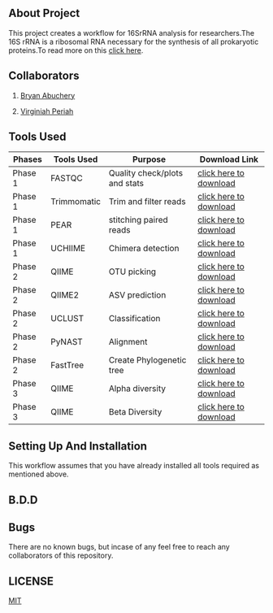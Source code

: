 ## About Project
This project creates a workflow for 16SrRNA analysis for researchers.The 16S rRNA is a ribosomal RNA necessary for the synthesis of all prokaryotic proteins.To read more on this [click here](https://www.cd-genomics.com/blog/16s-rrna-one-of-the-most-important-rrnas/).

## Collaborators

1. [Bryan Abuchery](https://github.com/BryanAbuchery)

2. [Virginiah Periah](https://github.com/virginiah894)

## Tools Used

| Phases | Tools Used | Purpose | Download Link |
| --------------- |--------------- |--------------- | --------------- |
| Phase 1 | FASTQC | Quality check/plots and stats | [click here to download](http://www.bioinformatics.babraham.ac.uk/projects/fastqc )|
| Phase 1 | Trimmomatic | Trim and filter reads | [click here to download](http://www.usadellab.org/cms/?page=trimmomatic) |
| Phase 1 | PEAR | stitching paired reads | [click here to download](https://cme.h-its.org/exelixis/web/software/pear/doc.html) |
| Phase 1 | UCHIIME | Chimera detection | [click here to download](http://drive5.com/usearch/manual/uchime_algo.html)|
| Phase 2 | QIIME | OTU picking| [click here to download](http://qiime.org/)|
| Phase 2 | QIIME2 | ASV prediction| [click here to download](https://qiime2.org/) |
| Phase 2 | UCLUST | Classification | [click here to download](http://www.drive5.com/uclust/downloads1_2_22q.html)|
| Phase 2 | PyNAST | Alignment | [click here to download](http://www.ncbi.nlm.nih.gov/pubmed/19914921) |
| Phase 2 | FastTree | Create Phylogenetic tree| [click here to download](http://www.microbesonline.org/fasttree/)|
| Phase 3 | QIIME | Alpha diversity | [click here to download](https://qiime.org/) |
| Phase 3 | QIIME | Beta Diversity |[click here to download](https://qiime.org/) |






<!-- ## table

| Phases  | Tools Used |Purpose | Link to Download |
| --------  | ------------------- | --------------------- |
| Phase 1 | FASTQC    | [click here to download](http://www.bioinformatics.babraham.ac.uk/projects/fastqc )| 
| Phase 1 | Trimmomatic | Trim and filter reads | [click here to download](http://www.usadellab.org/cms/?page=trimmomatic) |
| Phase 1 | PEAR | stitching paired reads | [click here to download](https://cme.h-its.org/exelixis/web/software/pear/doc.html) |
| Phase 1 | UCHIIME | Chimera detection | [click here to download](http://drive5.com/usearch/manual/uchime_algo.html)|
| Phase 1 | QIIME | OTU picking| [click here to download](http://qiime.org/)|
| Phase 2 | QIIME2 | ASV prediction| [click here to download](https://qiime2.org/) |
| Phase 2 | UCLUST | Classification | [click here to download](http://www.drive5.com/uclust/downloads1_2_22q.html)|
| Phase 2 | PyNAST | Alignment | [click here to download](http://www.ncbi.nlm.nih.gov/pubmed/19914921) |
| Phase 2 | FastTree | Create Phylogenetic tree| [click here to download](http://www.microbesonline.org/fasttree/)|
| Phase 3 | QIIME | Alpha diversity | [click here to download](https://qiime.org/) |
| Phase 3 | QIIME | Beta Diversity |[click here to download](https://qiime.org/) |
          |  -->


## Setting Up And Installation

This workflow assumes that you have already installed all tools required as mentioned above.



## B.D.D

## Bugs
There are no known bugs, but incase of any feel free to reach any collaborators of this repository.


## LICENSE
[MIT](https://github.com/mbbu/16S-mini-project/blob/main/LICENSE)